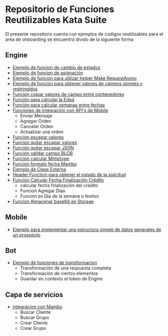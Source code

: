# Repositorio de Funciones Reutilizables Kata Suite

El presente repositorio cuenta con ejemplos de codigos reutilizables para el area de onboarding se encuentra divido de la siguiente forma

## Engine

* [Ejemplo de funcion de cambio de estados](code/Engine/EjemploCambioEstado/)
* [Ejemplo de funcion de asignación](code/Engine/EjemploFuncionAsignacion/)
* [Ejemplo de funcion para utilizar helper Make RequestAsync](code/Engine/EjemploHelperServicio/)
* [Ejemplo de funcion para obtener valores de campos simples y restringidos](code/Engine/FuncionLecturaValorCampos/)
* [Función copiar valores de campo entre contenedores](code/Engine//FuncionCopiarValores/)
* [Función para calcular la Edad](code/Engine/FuncionCalcularEdad/)
* [Función para calcular semanas entre fechas](code/Engine/FuncionSemanasFechas/)
* [Funciones de integración con API's de Mobile](code/Engine/IntegracionMobile/)
    - Enviar Mensaje
    - Agregar Orden
    - Cancelar Orden
    - Actualizar una orden
* [Función escapar valores](code/Engine/FuncionEscaparValores/)
* [Función quitar escapar valores](code/Engine/FuncionUnEscapeValores/)
* [Función quitar escapar JSON](code/Engine/FuncionQuitarEscapeJson/)
* [Función validar campo BLOB](code/Engine/FuncionValidarBlobEngine/)
* [Función calcular Mimetype](code/Engine/FuncionCalcularMimeType/)
* [Función formato fecha Mambu](code/Engine/FuncionFormatoFechaMambu/)
* [Ejemplo de Clase Externa](code/Engine/EjemploClaseExterna/)
* [Header Function para obtener el estado de la solicitud](code/Engine/HeaderFunctionEstado/)
* [Función Calcular Fecha Finalización Crédito](code/Engine/FuncionFechaFinalizacionCredito/)
    - calcular fecha finalización del credito
    - Funcion Agregar Dias
    - Función es Dia de la semana o festivo
* [Función Almacenar base64 en Storage](code/Engine/FuncionGuardarBase64Storage/)

## Mobile

* [Ejemplo para implementar una estructura simple de datos generales de un prospecto](code/Mobile/EjemploProspecto/)

## Bot

* [Ejemplo de funciones de transformacion](code/Bot/Transformaciones/)
    - Transformación de una respuesta completa
    - Transformación de ciertos elementos
    - Guardar en contexto el token de Engine

## Capa de servicios

* [Integracion con Mambu](code/CapaServicios/IntegracionMambu/)
    - Buscar Cliente
    - Buscar Grupo
    - Crear Cliente
    - Crear Grupo
